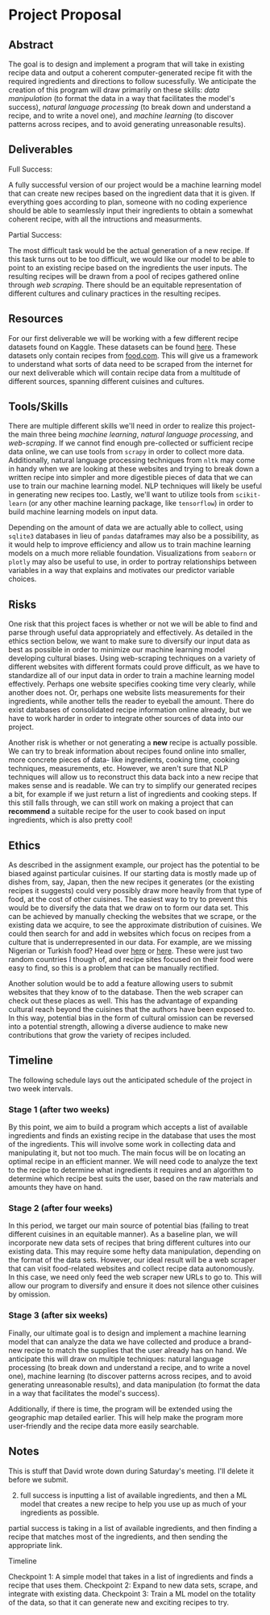# Project Proposal
## Abstract
The goal is to design and implement a program that will take in existing recipe data and output a coherent computer-generated recipe fit with the required ingredients and directions to follow sucessfully. We anticipate the creation of this program will draw primarily on these skills: _data manipulation_ (to format the data in a way that facilitates the model's success), _natural language processing_ (to break down and understand a recipe, and to write a novel one), and _machine learning_ (to discover patterns across recipes, and to avoid generating unreasonable results).
## Deliverables
Full Success: 

A fully successful version of our project would be a machine learning model that can create new recipes based on the ingredient data that it is given. If everything goes according to plan, someone with no coding experience should be able to seamlessly input their ingredients to obtain a somewhat coherent recipe, with all the intructions and measurments. 

Partial Success: 

The most difficult task would be the actual generation of a new recipe. If this task turns out to be too difficult, we would like our model to be able to point to an existing recipe based on the ingredients the user inputs. The resulting recipes will be drawn from a pool of recipes gathered online through _web scraping_. There should be an equitable representation of different cultures and culinary practices in the resulting recipes. 
## Resources
For our first deliverable we will be working with a few different recipe datasets found on Kaggle. These datasets can be found [here](https://www.kaggle.com/shuyangli94/food-com-recipes-and-user-interactions?select=PP_recipes.csv). These datasets only contain recipes from [food.com](https://www.food.com/). This will give us a framework to understand what sorts of data need to be scraped from the internet for our next deliverable which will contain recipe data from a multitude of different sources, spanning different cuisines and cultures.
## Tools/Skills

There are multiple different skills we'll need in order to realize this project- the main three being _machine learning_, _natural language processing_, and _web-scraping_. If we cannot find enough pre-collected or sufficient recipe data online, we can use tools from `scrapy` in order to collect more data. Additionally, natural language processing techniques from `nltk` may come in handy when we are looking at these websites and trying to break down a written recipe into simpler and more digestible pieces of data that we can use to train our machine learning model. NLP techniques will likely be useful in generating new recipes too. Lastly, we'll want to utilize tools from `scikit-learn` (or any other machine learning package, like `tensorflow`) in order to build machine learning models on input data.

Depending on the amount of data we are actually able to collect, using `sqlite3` databases in lieu of `pandas` dataframes may also be a possibility, as it would help to improve efficiency and allow us to train machine learning models on a much more reliable foundation. Visualizations from `seaborn` or `plotly` may also be useful to use, in order to portray relationships between variables in a way that explains and motivates our predictor variable choices.
## Risks
One risk that this project faces is whether or not we will be able to find and parse through useful data appropriately and effectively. As detailed in the ethics section below, we want to make sure to diversify our input data as best as possible in order to minimize our machine learning model developing cultural biases. Using web-scraping techniques on a variety of different websites with different formats could prove difficult, as we have to standardize all of our input data in order to train a machine learning model effectively. Perhaps one website specifies cooking time very clearly, while another does not. Or, perhaps one website lists measurements for their ingredients, while another tells the reader to eyeball the amount. There do exist databases of consolidated recipe information online already, but we have to work harder in order to integrate other sources of data into our project.

Another risk is whether or not generating a __new__ recipe is actually possible. We can try to break information about recipes found online into smaller, more concrete pieces of data- like ingredients, cooking time, cooking techniques, measurements, etc. However, we aren't sure that NLP techniques will allow us to reconstruct this data back into a new recipe that makes sense and is readable. We can try to simplify our generated recipes a bit, for example if we just return a list of ingredients and cooking steps. If this still falls through, we can still work on making a project that can __recommend__ a suitable recipe for the user to cook based on input ingredients, which is also pretty cool!
## Ethics
As described in the assignment example, our project has the potential to be biased against particular cuisines. If our starting data is mostly made up of dishes from, say, Japan, then the new recipes it generates (or the existing recipes it suggests) could very possibly draw more heavily from that type of food, at the cost of other cuisines. The easiest way to try to prevent this would be to diversify the data that we draw on to form our data set. This can be achieved by manually checking the websites that we scrape, or the existing data we acquire, to see the approximate distribution of cuisines. We could then search for and add in websites which focus on recipes from a culture that is underrepresented in our data. For example, are we missing Nigerian or Turkish food? Head over [here](https://www.allnigerianrecipes.com/) or [here](https://www.turkfoodsrecipes.com/). These were just two random countries I though of, and recipe sites focused on their food were easy to find, so this is a problem that can be manually rectified.

Another solution would be to add a feature allowing users to submit websites that they know of to the database. Then the web scraper can check out these places as well. This has the advantage of expanding cultural reach beyond the cuisines that the authors have been exposed to. In this way, potential bias in the form of cultural omission can be reversed into a potential strength, allowing a diverse audience to make new contributions that grow the variety of recipes included.

## Timeline
The following schedule lays out the anticipated schedule of the project in two week intervals.

### Stage 1 (after two weeks)
By this point, we aim to build a program which accepts a list of available ingredients and finds an existing recipe in the database that uses the most of the ingredients. This will involve some work in collecting data and manipulating it, but not too much. The main focus will be on locating an optimal recipe in an efficient manner. We will need code to analyze the text to the recipe to determine what ingredients it requires and an algorithm to determine which recipe best suits the user, based on the raw materials and amounts they have on hand.
### Stage 2 (after four weeks)
In this period, we target our main source of potential bias (failing to treat different cuisines in an equitable manner). As a baseline plan, we will incorporate new data sets of recipes that bring different cultures into our existing data. This may require some hefty data manipulation, depending on the format of the data sets. However, our ideal result will be a web scraper that can visit food-related websites and collect recipe data autonomously. In this case, we need only feed the web scraper new URLs to go to. This will allow our program to diversify and ensure it does not silence other cuisines by omission.
### Stage 3 (after six weeks)
Finally, our ultimate goal is to design and implement a machine learning model that can analyze the data we have collected and produce a brand-new recipe to match the supplies that the user already has on hand. We anticipate this will draw on multiple techniques: natural language processing (to break down and understand a recipe, and to write a novel one), machine learning (to discover patterns across recipes, and to avoid generating unreasonable results), and data manipulation (to format the data in a way that facilitates the model's success).

Additionally, if there is time, the program will be extended using the geographic map detailed earlier. This will help make the program more user-friendly and the recipe data more easily searchable.

## Notes
This is stuff that David wrote down during Saturday's meeting. I'll delete it before we submit.

2. full success is inputting a list of available ingredients, and then a ML model that creates a new recipe to help you use up as much of your ingredients as possible.

partial success is taking in a list of available ingredients, and then finding a recipe that matches most of the ingredients, and then sending the appropriate link.

Timeline

Checkpoint 1: A simple model that takes in a list of ingredients and finds a recipe that uses them.
Checkpoint 2: Expand to new data sets, scrape, and integrate with existing data.
Checkpoint 3: Train a ML model on the totality of the data, so that it can generate new and exciting recipes to try.
